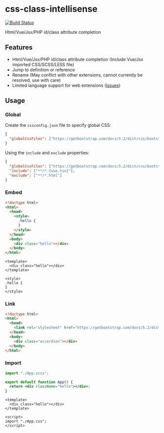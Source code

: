 # css-class-intellisense

[![Build Status](https://dev.azure.com/tarrowren/css-class-intellisense/_apis/build/status/Tarrowren.css-class-intellisense?branchName=master)](https://dev.azure.com/tarrowren/css-class-intellisense/_build/latest?definitionId=1&branchName=master)

Html/Vue/Jsx/PHP id/class attribute completion

## Features

- Html/Vue/Jsx/PHP id/class attribute completion (Include Vue/Jsx imported CSS/SCSS/LESS file)
- Jump to definition or reference
- Rename (May conflict with other extensions, cannot currently be resolved, use with care)
- Limited language support for web extensions ([issues](https://github.com/microsoft/vscode-test-web/issues/4))

## Usage

### Global

Create the `cssconfig.json` file to specify global CSS:

```json
{
  "globalCssFiles": ["https://getbootstrap.com/docs/5.2/dist/css/bootstrap.css", "../main.css"]
}
```

Using the `include` and `exclude` properties:

```json
{
  "globalCssFiles": ["https://getbootstrap.com/docs/5.2/dist/css/bootstrap.css", "../main.css"],
  "include": ["**/*.{vue,tsx}"],
  "exclude": ["**/*.html"]
}
```

### Embed

```html
<!doctype html>
<html>
  <head>
    <style>
      .hello {
      }
    </style>
  </head>
  <body>
    <div class="hello"></div>
  </body>
</html>
```

```vue
<template>
  <div class="hello"></div>
</template>

<style>
.hello {
}
</style>
```

### Link

```html
<!doctype html>
<html>
  <head>
    <link rel="stylesheet" href="https://getbootstrap.com/docs/5.2/dist/css/bootstrap.css" />
  </head>
  <body>
    <div class="accordion"></div>
  </body>
</html>
```

### Import

```jsx
import "./App.scss";

export default function App() {
  return <div className="hello"></div>;
}
```

```vue
<template>
  <div class="hello"></div>
</template>

<script>
import "./App.css";
</script>
```
